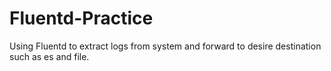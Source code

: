 # Fluentd-Practice

Using Fluentd to extract logs from system and forward to desire destination such as es and file.
